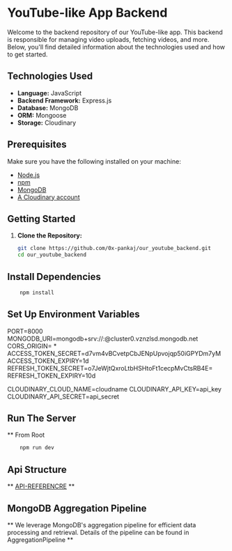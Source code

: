 


# YouTube-like App Backend

Welcome to the backend repository of our YouTube-like app. This backend is responsible for managing video uploads, fetching videos, and more. Below, you'll find detailed information about the technologies used and how to get started.

## Technologies Used

- **Language:** JavaScript
- **Backend Framework:** Express.js
- **Database:** MongoDB
- **ORM:** Mongoose
- **Storage:** Cloudinary

## Prerequisites

Make sure you have the following installed on your machine:

- [Node.js](https://nodejs.org/)
- [npm](https://www.npmjs.com/)
- [MongoDB](https://www.mongodb.com/)
- [A Cloudinary account](https://cloudinary.com/)

## Getting Started

1. **Clone the Repository:**

   ```bash
   git clone https://github.com/0x-pankaj/our_youtube_backend.git
   cd our_youtube_backend


## Install Dependencies 
```bash
    npm install
```
## Set Up Environment Variables
 
PORT=8000
MONGODB_URI=mongodb+srv://<username>:<password>@cluster0.vznzlsd.mongodb.net
CORS_ORIGIN= *
ACCESS_TOKEN_SECRET=d7vm4vBCvetpCbJENpUpvojqp50iGPYDm7yM
ACCESS_TOKEN_EXPIRY=1d
REFRESH_TOKEN_SECRET=o7JeWjtQxroLtbHSHtoFt1cecpMvCtsRB4E=
REFRESH_TOKEN_EXPIRY=10d

CLOUDINARY_CLOUD_NAME=cloudname
CLOUDINARY_API_KEY=api_key
CLOUDINARY_API_SECRET=api_secret


## Run The Server
** From Root
```bash
    npm run dev
```
   

## Api Structure
** [API-REFERENCRE](https://documenter.getpostman.com/view/25927324/2s9YsMBXPn) **

## MongoDB Aggregation Pipeline
** We leverage MongoDB's aggregation pipeline for efficient data processing and retrieval. Details of the pipeline can be found in AggregationPipeline **


